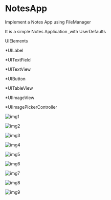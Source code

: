 # NotesApp

Implement a Notes App using FileManager

It is a simple Notes Application ,with UserDefaults

UIElements

*UILabel

*UITextField

*UITextView

*UIButton

*UITableView

*UIImageView

*UIImagePickerController

![img1](https://user-images.githubusercontent.com/85922433/125502477-9285d917-a5b3-4fb6-98e5-0023e3b9e2ad.png)

![img2](https://user-images.githubusercontent.com/85922433/125502278-0c7260ed-122a-415b-828b-d724afac4ac7.png)

![img3](https://user-images.githubusercontent.com/85922433/125502509-5c881bc2-2244-422b-a5a0-87fbdf52e25d.png)

![img4](https://user-images.githubusercontent.com/85922433/125502534-8e669e17-be38-4573-87f1-4104568eccdb.png)

![img5](https://user-images.githubusercontent.com/85922433/125502306-04022bc0-52c3-4718-ad70-3ed0fcb952e8.png)

![img6](https://user-images.githubusercontent.com/85922433/125502307-674239f7-34ad-4b7f-902e-cf6290bc2a56.png)

![img7](https://user-images.githubusercontent.com/85922433/125502342-a7b9395b-2d4e-45b8-87f9-aa0f73a70921.png)

![img8](https://user-images.githubusercontent.com/85922433/125502347-bf8ef1f9-9359-4d86-ab3a-9283a233a46b.png)

![img9](https://user-images.githubusercontent.com/85922433/125502346-70c74842-8bb3-4c5c-8aec-f1e2e135e2bc.png)
